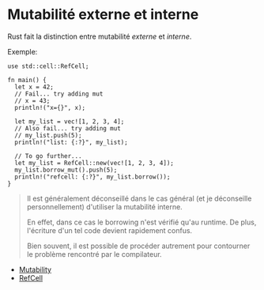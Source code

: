 # Mutabilité externe et interne

Rust fait la distinction entre mutabilité *externe* et *interne*.

Exemple:
```rust,editable
use std::cell::RefCell;

fn main() {
  let x = 42;
  // Fail... try adding mut
  // x = 43;
  println!("x={}", x);

  let my_list = vec![1, 2, 3, 4];
  // Also fail... try adding mut
  // my_list.push(5);
  println!("list: {:?}", my_list);

  // To go further...
  let my_list = RefCell::new(vec![1, 2, 3, 4]);
  my_list.borrow_mut().push(5);
  println!("refcell: {:?}", my_list.borrow());
}
```

> Il est généralement déconseillé dans le cas général (et je déconseille personnellement) d'utiliser la mutabilité interne.
>
> En effet, dans ce cas le borrowing n'est vérifié qu'au runtime. De plus, l'écriture d'un tel code devient rapidement confus.
>
> Bien souvent, il est possible de procéder autrement pour contourner le problème rencontré par le compilateur.

- [Mutability](https://web.mit.edu/rust-lang_v1.25/arch/amd64_ubuntu1404/share/doc/rust/html/book/first-edition/mutability.html)
- [RefCell](https://doc.rust-lang.org/std/cell/struct.RefCell.html)